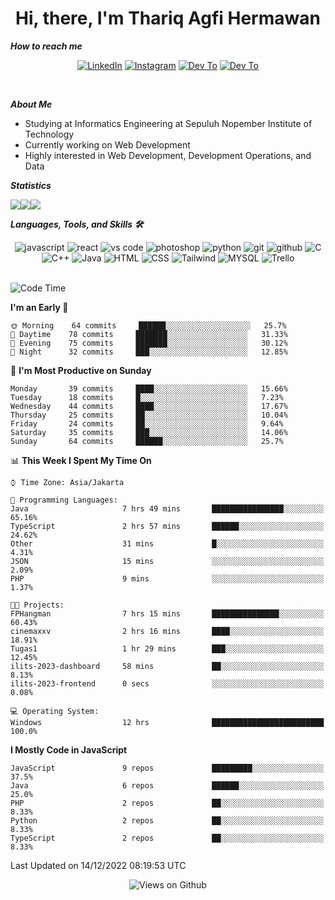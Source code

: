 <div align="center">
  <h1>Hi, there, I'm Thariq Agfi Hermawan</h1>
</div>


***How to reach me***
<p align='center'>
   <a href="https://www.linkedin.com/in/thariqagfihermawan" target="_blank"><img src="https://img.shields.io/badge/LinkedIn-0077B5?style=for-the-badge&logo=linkedin&logoColor=white" alt="LinkedIn"></a>
   <a href="https://www.instagram.com/thoriqagfi" target="_blank"><img src="https://img.shields.io/badge/Instagram-E4405F?style=for-the-badge&logo=instagram&logoColor=white" alt="Instagram"></a>
   <a href="https://medium.com/@thoriq.aghfi60" target="_blank"><img src="https://img.shields.io/badge/Medium-12100E?style=for-the-badge&logo=medium&logoColor=white" alt="Dev To"></a>
   <a href="https://linktr.ee/thoriqagfi" target="_blank"><img src="https://img.shields.io/badge/linktree-1de9b6?style=for-the-badge&logo=linktree&logoColor=white" alt="Dev To"></a>
</p>

<br>

***About Me***
- Studying at Informatics Engineering at Sepuluh Nopember Institute of Technology
- Currently working on Web Development
- Highly interested in Web Development, Development Operations, and Data

***Statistics***

<!-- [![GitHub Streak](http://github-readme-streak-stats.herokuapp.com?user=thoriqagfi&theme=dark)](https://git.io/streak-stats) -->

<div align="center">
  <div style="display: flex;">
    <img src="http://github-readme-streak-stats.herokuapp.com?user=thoriqagfi&theme=chartreuse-dark"/>
    <img src="https://github-readme-stats.vercel.app/api/top-langs/?username=thoriqagfi&layout=compact&&theme=chartreuse-dark&langs_count=8)](https://github.com/thoriqagfi"/>
    <img src="https://github-readme-stats.vercel.app/api?username=thoriqagfi&show_icons=true&theme=chartreuse-dark"/>
  </div>
</div>

<!-- [![Top Langs](https://github-readme-stats.vercel.app/api/top-langs/?username=thoriqagfi&layout=compact&&theme=chartreuse-dark&langs_count=8)](https://github.com/thoriqagfi)
< ![Agfi's GitHub stats](https://github-readme-stats.vercel.app/api?username=thoriqagfi&show_icons=true&theme=chartreuse-dark) -->

***Languages, Tools, and Skills 🛠***

  <div align="center">
    <img src="https://img.shields.io/badge/JavaScript-F7DF1E?style=for-the-badge&logo=javascript&logoColor=black" alt="javascript" />
    <img src="https://img.shields.io/badge/React-61DAFB?style=for-the-badge&logo=react&logoColor=black" alt="react" />
    <img src="https://img.shields.io/badge/vs%20code-007ACC?style=for-the-badge&logo=visual%20studio%20code&logoColor=white" alt="vs code" />
    <img src="https://img.shields.io/badge/adobe%20photoshop-31A8FF?style=for-the-badge&logo=adobe%20photoshop&logoColor=white" alt="photoshop" />
    <img src="https://img.shields.io/badge/python-3776AB?style=for-the-badge&logo=python&logoColor=white" alt="python" />
    <img src="https://img.shields.io/badge/Git-F05032?style=for-the-badge&logo=git&logoColor=white" alt="git" />
    <img src="https://img.shields.io/badge/GitHub-100000?style=for-the-badge&logo=github&logoColor=white" alt="github" />
    <img src="https://img.shields.io/badge/c-%2300599C.svg?style=for-the-badge&logo=c&logoColor=white" alt="C" />
    <img src="https://img.shields.io/badge/c++-%2300599C.svg?style=for-the-badge&logo=c%2B%2B&logoColor=white" alt="C++" />
    <img src="https://img.shields.io/badge/Java-ED8B00?style=for-the-badge&logo=java&logoColor=white" alt="Java"/>
    <img src="https://img.shields.io/badge/HTML5-E34F26?style=for-the-badge&logo=html5&logoColor=white" alt="HTML" />
    <img src="https://img.shields.io/badge/CSS-239120?&style=for-the-badge&logo=css3&logoColor=white" alt ="CSS" />
    <img src="https://img.shields.io/badge/tailwindcss-%2338B2AC.svg?style=for-the-badge&logo=tailwind-css&logoColor=white" alt="Tailwind" />
    <img src="https://img.shields.io/badge/MySQL-00000F?style=for-the-badge&logo=mysql&logoColor=white" alt="MYSQL" />
    <img src="https://img.shields.io/badge/Trello-%23026AA7.svg?style=for-the-badge&logo=Trello&logoColor=white" alt="Trello" />
  </div><br>

<!--START_SECTION:waka-->
![Code Time](http://img.shields.io/badge/Code%20Time-101%20hrs%208%20mins-blue)

**I'm an Early 🐤** 

```text
🌞 Morning    64 commits     ██████░░░░░░░░░░░░░░░░░░░   25.7% 
🌆 Daytime    78 commits     ███████░░░░░░░░░░░░░░░░░░   31.33% 
🌃 Evening    75 commits     ███████░░░░░░░░░░░░░░░░░░   30.12% 
🌙 Night      32 commits     ███░░░░░░░░░░░░░░░░░░░░░░   12.85%

```
📅 **I'm Most Productive on Sunday** 

```text
Monday       39 commits     ████░░░░░░░░░░░░░░░░░░░░░   15.66% 
Tuesday      18 commits     █░░░░░░░░░░░░░░░░░░░░░░░░   7.23% 
Wednesday    44 commits     ████░░░░░░░░░░░░░░░░░░░░░   17.67% 
Thursday     25 commits     ██░░░░░░░░░░░░░░░░░░░░░░░   10.04% 
Friday       24 commits     ██░░░░░░░░░░░░░░░░░░░░░░░   9.64% 
Saturday     35 commits     ███░░░░░░░░░░░░░░░░░░░░░░   14.06% 
Sunday       64 commits     ██████░░░░░░░░░░░░░░░░░░░   25.7%

```


📊 **This Week I Spent My Time On** 

```text
⌚︎ Time Zone: Asia/Jakarta

💬 Programming Languages: 
Java                     7 hrs 49 mins       ████████████████░░░░░░░░░   65.16% 
TypeScript               2 hrs 57 mins       ██████░░░░░░░░░░░░░░░░░░░   24.62% 
Other                    31 mins             █░░░░░░░░░░░░░░░░░░░░░░░░   4.31% 
JSON                     15 mins             ░░░░░░░░░░░░░░░░░░░░░░░░░   2.09% 
PHP                      9 mins              ░░░░░░░░░░░░░░░░░░░░░░░░░   1.37%

🐱‍💻 Projects: 
FPHangman                7 hrs 15 mins       ███████████████░░░░░░░░░░   60.43% 
cinemaxxv                2 hrs 16 mins       ████░░░░░░░░░░░░░░░░░░░░░   18.91% 
Tugas1                   1 hr 29 mins        ███░░░░░░░░░░░░░░░░░░░░░░   12.45% 
ilits-2023-dashboard     58 mins             ██░░░░░░░░░░░░░░░░░░░░░░░   8.13% 
ilits-2023-frontend      0 secs              ░░░░░░░░░░░░░░░░░░░░░░░░░   0.08%

💻 Operating System: 
Windows                  12 hrs              █████████████████████████   100.0%

```

**I Mostly Code in JavaScript** 

```text
JavaScript               9 repos             █████████░░░░░░░░░░░░░░░░   37.5% 
Java                     6 repos             ██████░░░░░░░░░░░░░░░░░░░   25.0% 
PHP                      2 repos             ██░░░░░░░░░░░░░░░░░░░░░░░   8.33% 
Python                   2 repos             ██░░░░░░░░░░░░░░░░░░░░░░░   8.33% 
TypeScript               2 repos             ██░░░░░░░░░░░░░░░░░░░░░░░   8.33%

```



 Last Updated on 14/12/2022 08:19:53 UTC
<!--END_SECTION:waka-->

<div align="center">
<img src="https://komarev.com/ghpvc/?username=thoriqagfi&color=blue" alt="Views on Github" />
</div>